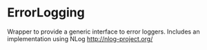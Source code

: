 # ErrorLogging
Wrapper to provide a generic interface to error loggers.
Includes an implementation using NLog http://nlog-project.org/
